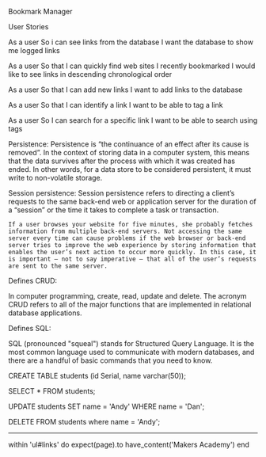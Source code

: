 Bookmark Manager

User Stories

As a user
So i can see links from the database
I want the database to show me logged links

As a user
So that I can quickly find web sites I recently bookmarked
I would like to see links in descending chronological order

As a user
So that I can add new links
I want to add links to the database

As a user
So that I can identify a link
I want to be able to tag a link

As a user
So I can search for a specific link
I want to be able to search using tags


Persistence:
	Persistence is “the continuance of an effect after its cause is removed”. In the context of storing data in a computer system, this means that the data survives after the process with which it was created has ended. In other words, for a data store to be considered persistent, it must write to non-volatile storage.

Session persistence:
	Session persistence refers to directing a client’s requests to the same back-end web or application server for the duration of a “session” or the time it takes to complete a task or transaction.

	If a user browses your website for five minutes, she probably fetches information from multiple back-end servers. Not accessing the same server every time can cause problems if the web browser or back-end server tries to improve the web experience by storing information that enables the user’s next action to occur more quickly. In this case, it is important – not to say imperative – that all of the user’s requests are sent to the same server.


Defines CRUD: 

In computer programming, create, read, update and delete.
The acronym CRUD refers to all of the major functions that are implemented in relational database applications.

Defines SQL:

SQL (pronounced "squeal") stands for Structured Query Language. It is the most common language used to communicate with modern databases, and there are a handful of basic commands that you need to know.

CREATE TABLE students (id Serial, name varchar(50));

SELECT * FROM students;

UPDATE students SET name = 'Andy' WHERE name = 'Dan';

DELETE FROM students where name = 'Andy';

---------------

within 'ul#links' do
  expect(page).to have_content('Makers Academy')
end

